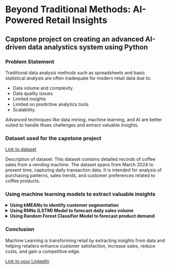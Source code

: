 # Beyond Traditional Methods: AI-Powered Retail Insights

## Capstone project on creating an advanced AI-driven data analystics system using Python

### Problem Statement
Traditional data analysis methods such as spreadsheets and basic statistical analysis are often inadequate for modern retail data due to:
- Data volume and complexity
- Data quality issues
- Limited insights
- Limited on predictive analytics tools
- Scalability.

Advanced techniques like data mining, machine learning, and AI are better suited to handle thses challenges and extract valuable insights.

### Dataset used for the capstone project
[Link to dataset](https://www.kaggle.com/datasets/ihelon/coffee-sales/data)

Description of dataset:
This dataset contains detailed records of coffee sales from a vending machine. The dataset spans from March 2024 to present time, capturing daily transaction data. It is intended for analysis of purchasing patterns, sales trends, and customer preferences related to coffee products.

### Using machine learning models to extract valuable insights

<details>
<summary><b>Using kMEANs to identify customer segmentation</b></summary>
![Screenshot of elbow plot]![elbow plot.png](https://www.dropbox.com/scl/fi/fduaek17twfyz8eguyork/elbow-plot.png?rlkey=6xt0eolo76bbs3zz7dzoq5wql&dl=0&raw=1)
![Screenshot of kMeans scatterplot]![scatter plot for customer segmentation.png](https://www.dropbox.com/scl/fi/9g4eq8edzykk1lj9ftsid/scatter-plot-for-customer-segmentation.png?rlkey=hkeu6tihtpri69ussho4hq4bj&dl=0&raw=1)

It is difficult to accurately categorize customers into segmentation due to:
- Customers have varied demographics, purchase behaviours, and preferences.
- Customers preferences and behaviours can change over time.
- Data quality issues such as incomplete or inaccurate data can dinder the effectiveness of segmentation efforts. 

</details>

<details>
<summary><b>Using RNNs (LSTM) Model to forecast daily sales volume</b></summary>
![Screenshot of LSTM Model]![lstm sales forecasting.png](https://www.dropbox.com/scl/fi/x70r38zu7uhemcusvk0b8/lstm-sales-forecasting.png?rlkey=q2ekf4jf5zlmlrfjt9ro560mk&dl=0&raw=1)

Making an accurate sales forecasting can be difficult due to:
- Stockouts or excessive inventory can impact sales
- Changes in pricing can affect demand and sales
- Ecnonomic factors like inflation, interest rates and consumer confidence can influence sales. 

</details>

<details>
<summary><b>Using Random Forest Classifier Model to forecast product demand</b></summary>
![Screenshot of RFC Model Prediction]![demand forecast using random forest classifier.png](https://www.dropbox.com/scl/fi/93o68vfodfvums7ifnalx/demand-forecast-using-random-forest-classifier.png?rlkey=xv37kssjop37ny4ui7yf13bsw&dl=0&raw=1)


Making accurate product demand can be difficult due to:
- Demand fluctuates due to seasonal factors and promotional activities
- Economic conditions, competitve landscape, and supply chain disruptions can significantly impact demand.
- Demand for products throughout their life cycle, from introduction to maturity and decline. 

</details>

### Conclusion
Machine Learning is transforming retail by extracting insights from data and helping retailers enhance customer satisfaction, increase sales, reduce costs, and gain a competitive edge.

[Link to your LinkedIn](https://www.linkedin.com/in/lizz-tan-li-ying-59639910b/)
